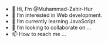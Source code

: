 - 👋 Hi, I’m @Muhammad-Zahir-Hur
- 👀 I’m interested in Web development.
- 🌱 I’m currently learning JavaScript
- 💞️ I’m looking to collaborate on ...
- 📫 How to reach me ...

<!---
Muhammad-Zahir-Hur/Muhammad-Zahir-Hur is a ✨ special ✨ repository because its `README.md` (this file) appears on your GitHub profile.
You can click the Preview link to take a look at your changes.
--->
